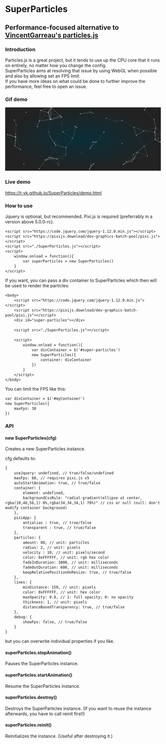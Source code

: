 # SuperParticles

## Performance-focused alternative to [VincentGarreau's particles.js](https://github.com/VincentGarreau/particles.js)

### Introduction
Particles.js is a great project, but it tends to use up the CPU core that it runs on entirely, no matter how you change the config.  
SuperParticles aims at resolving that issue by using WebGL when possible and also by allowing set an FPS limit.  
If you have more ideas on what could be done to further improve the performance, feel free to open an issue.

### Gif demo
[![Video](SuperParticlesVideo.gif)](https://t-vk.github.io/SuperParticles/demo.html)

### Live demo
https://t-vk.github.io/SuperParticles/demo.html

### How to use

Jquery is optional, but recommended.
Pixi.js is required (preferrably in a version above 5.0.0-rc).
```
<script src="https://code.jquery.com/jquery-1.12.0.min.js"></script>
<script src="https://pixijs.download/dev-graphics-batch-pool/pixi.js"></script>
<script src="./SuperParticles.js"></script>
<script>
    window.onload = function(){
        var superParticles = new SuperParticles()
    }
</script>
```

If you want, you can pass a div container to SuperParticles which then will be used to render the particles:

```
<body>
    <script src="https://code.jquery.com/jquery-1.12.0.min.js"></script>
    <script src="https://pixijs.download/dev-graphics-batch-pool/pixi.js"></script>
    <div id="super-particles"></div>

    <script src="./SuperParticles.js"></script>

    <script>
        window.onload = function(){
            var divContainer = $('#super-particles')
            new SuperParticles({
                container: divContainer
            })
        }
    </script>
</body>
```

You can limit the FPS like this:
```
var divContainer = $('#myContainer')
new SuperParticles({
    maxFps: 30
})
```

### API

#### new SuperParticles(cfg)
Creates a new SuperParticles instance.  

cfg defaults to:

```
{
    useJquery: undefined, // true/false/undefined
    maxFps: 60, // requires pixi.js v5
    autoStartAnimation: true, // true/false
    container: {
        element: undefined,
        backgroundCssRule: "radial-gradient(ellipse at center, rgba(10,46,56,1) 0%,rgba(34,34,34,1) 70%)" // css or null (null: don't modify container background)
    },
    pixiApp: {
        antialias : true, // true/false
        transparent : true, // true/false
    },
    particles: {
        amount: 80, // unit: particles
        radius: 2, // unit: pixels
        velocity : 10, // unit: pixels/second
        color: 0xFFFFFF, // unit: rgb hex color
        fadeInDuration: 3000, // unit: milliseconds
        fadeOutDuration: 600, // unit: milliseconds
        keepRelativePositionOnResize: true, // true/false
    },
    lines: {
        minDistance: 150, // unit: pixels
        color: 0xFFFFFF, // unit: hex color
        maxOpacity: 0.8, // 1: full opacity; 0: no opacity
        thickness: 1, // unit: pixels
        distanceBasedTransparency: true, // true/false
    },
    debug: {
        showFps: false, // true/false
    }
}
```

but you can overwrite individual properties if you like.

#### superParticles.stopAnimation()

Pauses the SuperParticles instance.

#### superParticles.startAnimation()

Resume the SuperParticles instance.

#### superParticles.destroy()

Destroys the SuperParticles instance. (If you want to reuse the instance afterwards, you have to call reinit first!)

#### superParticles.reinit()

Reinitializes the instance. (Useful after destroying it.)
